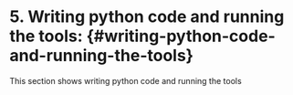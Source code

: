 # **5. Writing python code and running the tools:** {#writing-python-code-and-running-the-tools}

This section shows writing python code and running the tools
